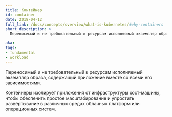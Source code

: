 ```yaml
---
title: Контейнер
id: container
date: 2018-04-12
full_link: /docs/concepts/overview/what-is-kubernetes/#why-containers
short_description: >
  Переносимый и не требовательный к ресурсам исполняемый экземпляр образа, содержащий приложение вместе со всеми его зависимостями.

aka:
tags:
- fundamental
- workload
---
```

 Переносимый и не требовательный к ресурсам исполняемый экземпляр образа, содержащий приложение вместе со всеми его зависимостями.

<!--more-->

Контейнеры изолирует приложения от инфраструктуры хост-машины, чтобы обеспечить простое масштабирование и упростить развёртывание в различных средах облачных платформ или операционных систем.
